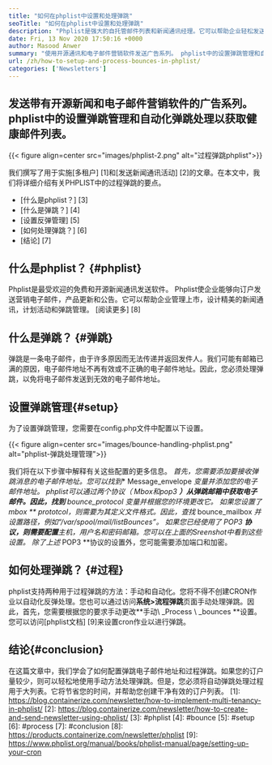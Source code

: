 ```yaml
---
title: "如何在phplist中设置和处理弹跳" 
seoTitle: "如何在phplist中设置和处理弹跳" 
description: "Phplist是强大的自托管邮件列表和新闻通讯经理。它可以帮助企业轻松发送新闻通讯活动并轻松弹跳。" 
date: Fri, 13 Nov 2020 17:50:16 +0000
author: Masood Anwer
summary: "使用开源通讯和电子邮件营销软件发送广告系列。 phplist中的设置弹跳管理和自动化弹跳处理以获取健康邮件列表。" 
url: /zh/how-to-setup-and-process-bounces-in-phplist/
categories: ['Newsletters']
---
```


## 发送带有开源新闻和电子邮件营销软件的广告系列。 phplist中的设置弹跳管理和自动化弹跳处理以获取健康邮件列表。

{{< figure align=center src="images/phplist-2.png" alt="过程弹跳phplist">}}

我们撰写了用于实施[多租户] [1]和[发送新闻通讯活动] [2]的文章。在本文中，我们将详细介绍有关PHPLIST中的过程弹跳的要点。
  * [什么是phplist？] [3]
  * [什么是弹跳？] [4]
  * [设置反弹管理] [5]
  * [如何处理弹跳？] [6]
  * [结论] [7]

## 什么是phplist？ {#phplist}
Phplist是最受欢迎的免费和开源新闻通讯发送软件。 Phplist使企业能够向订户发送营销电子邮件，产品更新和公告。它可以帮助企业管理上市，设计精美的新闻通讯，计划活动和弹跳管理。 [阅读更多] [8]

## 什么是弹跳？ {#弹跳}
弹跳是一条电子邮件，由于许多原因而无法传递并返回发件人。我们可能有邮箱已满的原因，电子邮件地址不再有效或不正确的电子邮件地址。因此，您必须处理弹跳，以免将电子邮件发送到无效的电子邮件地址。

## 设置弹跳管理{#setup}
为了设置弹跳管理，您需要在config.php文件中配置以下设置。

{{< figure align=center src="images/bounce-handling-phplist.png" alt="phplist-弹​​跳处理管理">}}

我们将在以下步骤中解释有关这些配置的更多信息。
  *首先，您需要添加要接收弹跳消息的电子邮件地址。您可以找到** Message_envelope **变量并添加您的电子邮件地址。
  *phplist可以通过两个协议（** Mbox和pop3 **）从弹跳邮箱中获取电子邮件。因此，找到** bounce_protocol **变量并根据您的环境更改它。
  *如果您设置了** mbox ** prototcol，则需要为其定义文件格式。因此，查找** bounce_mailbox **并设置路径，例如“/var/spool/mail/listBounces”。
  *如果您已经使用了** POP3 **协议，则需要配置**主机，用户名和密码**邮箱。您可以在上面的Sreenshot中看到这些设置。
  *除了上述** POP3 **协议的设置外，您可能需要添加端口和加密。

## 如何处理弹跳？ {#过程}
phplist支持两种用于过程弹跳的方法：手动和自动化。您将不得不创建CRON作业以自动化反弹处理。您也可以通过访问**系统>流程弹跳**页面手动处理弹跳。因此，首先，您需要根据您的要求手动更改**手动\ _Process \ _bounces **设置。您可以访问[phplist文档] [9]来设置cron作业以进行弹跳。

## 结论{#conclusion}
在这篇文章中，我们学会了如何配置弹跳电子邮件地址和过程弹跳。如果您的订户量较少，则可以轻松地使用手动方法处理弹跳。但是，您必须将自动弹跳处理过程用于大列表。它将节省您的时间，并帮助您创建干净有效的订户列表。
[1]: https://blog.containerize.com/newsletter/how-to-implement-multi-tenancy-in-phplist/
[2]: https://blog.containerize.com/newsletter/how-to-create-and-send-newsletter-using-phplist/
[3]: #phplist
[4]: #bounce
[5]: #setup
[6]: #process
[7]: #conclusion
[8]: https://products.containerize.com/newsletter/phplist
[9]: https://www.phplist.org/manual/books/phplist-manual/page/setting-up-your-cron
